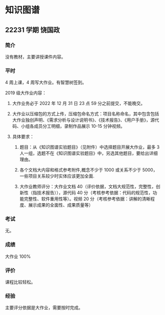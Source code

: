 # 知识图谱

## 22231 学期 饶国政

### 简介

没有教材，主要讲授课件内容。

### 平时

4 周上课，4 周写大作业。有智慧树签到。

2019 级大作业内容：

1. 大作业务必于 2022 年 12 月 31 日 23 点 59 分之前提交，不能晚交。

2. 大作业以压缩包的方式上传，压缩包命名方式：项目名称命名，其中包含包括大作业独创声明、《需求分析与设计说明书》、《技术报告》、《用户手册》，源代码、小组各成员分工明细，录制作品展示 10-15 分钟视频。

3. 具体要求：

    1. 题目：从《知识图谱实验题目》（见附件）中选择题目开展大作业，最多 3 人一组，选题不在《知识图谱实验题目》中，另选其他题目，要给出详细理由。

    2. 各个文档大内容和格式参考附件,概念不少于 1000 或关系不少于 5000，一些项目关系较少时实体应该更加全面.

    3. 大作业教师评分：大作业文档 40（评价依据，文档大规范性，完整性，创新性（指技术报告）），源代码 40 分（考核参考依据：代码的规范性，功能完整性、软件重用性等）。视频 20 分（考核参考依据：讲解的清晰程度、展示成果的全面性、成果质量等）

### 考试

无。

### 成绩

大作业 100%

### 评价

课程比较轻松。

### 经验

主要评分依据是大作业，需要按时完成。